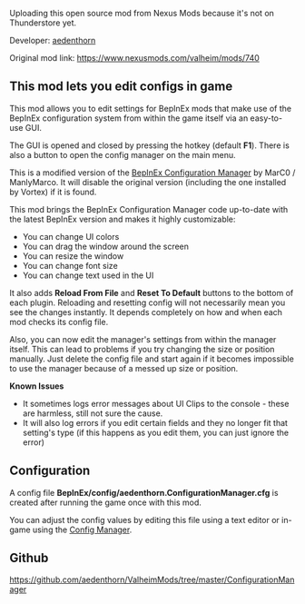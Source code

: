 
Uploading this open source mod from Nexus Mods because it's not on Thunderstore yet.

Developer: [aedenthorn](https://www.nexusmods.com/valheim/users/18901754)

Original mod link: https://www.nexusmods.com/valheim/mods/740

## This mod lets you edit configs in game


This mod allows you to edit settings for BepInEx mods that make use of the BepInEx configuration system from within the game itself via an easy-to-use GUI.  

The GUI is opened and closed by pressing the hotkey (default **F1**). There is also a button to open the config manager on the main menu.  

This is a modified version of the [BepInEx Configuration Manager](https://github.com/BepInEx/BepInEx.ConfigurationManager)﻿ by MarC0 / ManlyMarco. It will disable the original version (including the one installed by Vortex) if it is found.

This mod brings the BepInEx Configuration Manager code up-to-date with the latest BepInEx version and makes it highly customizable:  

-   You can change UI colors
-   You can drag the window around the screen
-   You can resize the window
-   You can change font size
-   You can change text used in the UI

It also adds **Reload From File** and **Reset To Default** buttons to the bottom of each plugin. Reloading and resetting config will not necessarily mean you see the changes instantly. It depends completely on how and when each mod checks its config file.  

Also, you can now edit the manager's settings from within the manager itself. This can lead to problems if you try changing the size or position manually. Just delete the config file and start again if it becomes impossible to use the manager because of a messed up size or position.  

**Known Issues**  

-   It sometimes logs error messages about UI Clips to the console - these are harmless, still not sure the cause.
-   It will also log errors if you edit certain fields and they no longer fit that setting's type (if this happens as you edit them, you can just ignore the error)

## **Configuration**

A config file **BepInEx/config/aedenthorn.ConfigurationManager.cfg** is created after running the game once with this mod.  

You can adjust the config values by editing this file using a text editor or in-game using the [Config Manager](https://www.nexusmods.com/valheim/mods/740)﻿.

## **Github**
https://github.com/aedenthorn/ValheimMods/tree/master/ConfigurationManager